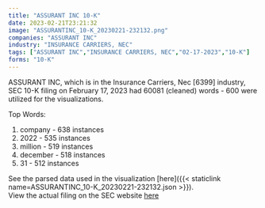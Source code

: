 ```yaml
---
title: "ASSURANT INC 10-K"
date: 2023-02-21T23:21:32
image: "ASSURANTINC_10-K_20230221-232132.png"
companies: "ASSURANT INC"
industry: "INSURANCE CARRIERS, NEC"
tags: ["ASSURANT INC","INSURANCE CARRIERS, NEC","02-17-2023","10-K"]
forms: "10-K"
---
```

ASSURANT INC, which is in the Insurance Carriers, Nec [6399] industry, SEC 10-K filing on February 17, 2023 had 60081 (cleaned) words - 600 were utilized for the visualizations.

Top Words:
1. company - 638 instances
2. 2022 - 535 instances
3. million - 519 instances
4. december - 518 instances
5. 31 - 512 instances


See the parsed data used in the visualization [here]({{< staticlink name=ASSURANTINC_10-K_20230221-232132.json >}}).  
View the actual filing on the SEC website [here](https://www.sec.gov/Archives/edgar/data/1267238/0001267238-23-000007.txt)